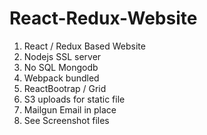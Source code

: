 # React-Redux-Website

1. React / Redux Based Website 
2. Nodejs SSL server
3. No SQL Mongodb
4. Webpack bundled
5. ReactBootrap / Grid
6. S3 uploads for static file
7. Mailgun Email in place
8. See Screenshot files
